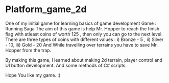 # Platform_game_2d
One of my initial game for learning basics of game development
Game : Running Saga
The aim of this game is help Mr. Hopper to reach the finish flag with atleast coins of worth 125 , then only you can go to the next level.
There are three types of coins with different values :
i) Bronze - 5 , ii) Silver - 10, iii) Gold - 20 
And While travelling over terrains you have to save Mr. Hopper from the trap.

By making this game, I learned about making 2d terrain, player control and UI button development. And some methods of C# scripts.

Hope You like my game. :) 
